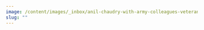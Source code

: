 ```yaml
---
image: /content/images/_inbox/anil-chaudry-with-army-colleagues-veterans-day-2021-1200.png
slug: ""
---
```

